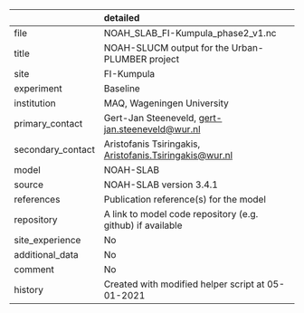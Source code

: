 |                   | detailed                                                   |
|:------------------|:-----------------------------------------------------------|
| file              | NOAH_SLAB_FI-Kumpula_phase2_v1.nc                          |
| title             | NOAH-SLUCM output for the Urban-PLUMBER project            |
| site              | FI-Kumpula                                                 |
| experiment        | Baseline                                                   |
| institution       | MAQ, Wageningen University                                 |
| primary_contact   | Gert-Jan Steeneveld, gert-jan.steeneveld@wur.nl            |
| secondary_contact | Aristofanis Tsiringakis, Aristofanis.Tsiringakis@wur.nl    |
| model             | NOAH-SLAB                                                  |
| source            | NOAH-SLAB version 3.4.1                                    |
| references        | Publication reference(s) for the model                     |
| repository        | A link to model code repository (e.g. github) if available |
| site_experience   | No                                                         |
| additional_data   | No                                                         |
| comment           | No                                                         |
| history           | Created with modified helper script at 05-01-2021          |
